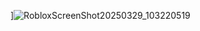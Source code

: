 ]![RobloxScreenShot20250329_103220519](https://github.com/user-attachments/assets/910e85f5-b89c-40aa-ad55-7adbf0378545)
